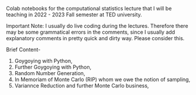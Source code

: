 Colab notebooks for the computational statistics lecture that I will be teaching in 2022 - 2023 Fall semester at TED university.

Important Note: I usually do live coding during the lectures. Therefore there may be some grammatical errors in the comments, since I usually add explanatory comments in pretty quick and dirty way. Please consider this.

Brief Content-
1) Goygoying with Python,
2) Further Goygoying with Python,
3) Random Number Generation,
4) In Memoriam of Monte Carlo (RIP) whom we owe the notion of sampling,
5) Variannce Reduction and further Monte Carlo business,

